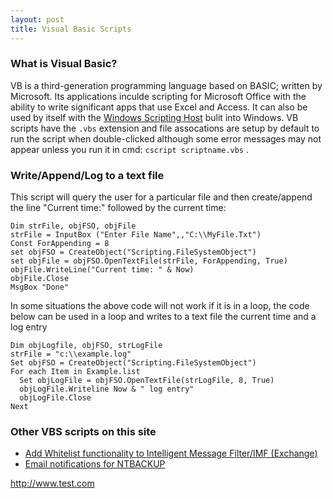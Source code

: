 ```yaml
---
layout: post 
title: Visual Basic Scripts
---
```


### What is Visual Basic?

VB is a third-generation programming language based on BASIC; written by
Microsoft. Its applications inculde scripting for Microsoft Office with
the ability to write significant apps that use Excel and Access. It can
also be used by itself with the [Windows Scripting
Host](http://www.pcsupportadvisor.com/Windows_scripting_host_page1.htm)
bulit into Windows. VB scripts have the `.vbs` extension and file
assocations are setup by default to run the script when double-clicked
although some error messages may not appear unless you run it in cmd:
`cscript scriptname.vbs` .

### Write/Append/Log to a text file

This script will query the user for a particular file and then
create/append the line \"Current time:\" followed by the current time:

    Dim strFile, objFSO, objFile
    strFile = InputBox ("Enter File Name",,"C:\\MyFile.Txt")
    Const ForAppending = 8
    set objFSO = CreateObject("Scripting.FileSystemObject")
    set objFile = objFSO.OpenTextFile(strFile, ForAppending, True)
    objFile.WriteLine("Current time: " & Now)
    objFile.Close
    MsgBox "Done"

In some situations the above code will not work if it is in a loop, the
code below can be used in a loop and writes to a text file the current
time and a log entry

    Dim objLogfile, objFSO, strLogFile
    strFile = "c:\\example.log"
    Set objFSO = CreateObject("Scripting.FileSystemObject")
    For each Item in Example.list
      Set objLogFile = objFSO.OpenTextFile(strLogFile, 8, True)
      objLogFile.Writeline Now & " log entry"
      objLogFile.Close
    Next

### Other VBS scripts on this site

-   [Add Whitelist functionality to Intelligent Message Filter/IMF
    (Exchange)](Add_Whitelist_functionality_to_Intelligent_Message_Filter/IMF_(Exchange) "wikilink")
-   [Email notifications for
    NTBACKUP](Email_notifications_for_NTBACKUP "wikilink")

<http://www.test.com>

